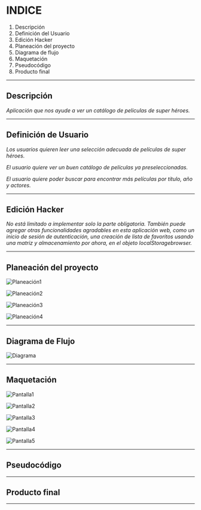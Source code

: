 # **INDICE**

1. Descripción
2. Definición del Usuario
3. Edición Hacker
4. Planeación del proyecto
5. Diagrama de flujo
6. Maquetación
7. Pseudocódigo
8. Producto final

---

## **Descripción**

_Aplicación que nos ayude a ver un catálogo de peliculas de super héroes._

---

## **Definición de Usuario**

_Los usuarios quieren leer una selección adecuada de películas de super héroes._

_El usuario quiere ver un buen catálogo de películas ya preseleccionadas._

_El usuario quiere poder buscar para encontrar más películas por título, año y actores._

---

## **Edición Hacker**

_No está limitado a implementar solo la parte obligatoria. También puede agregar otras funcionalidades agradables en esta aplicación web, como un inicio de sesión de autenticación, una creación de lista de favoritos usando una matriz y almacenamiento por ahora, en el objeto localStoragebrowser._

---

## **Planeación del proyecto**

![Planeación1](./assets/1.Planning.png)

![Planeación2](./assets/2.Planning.png)

![Planeación3](./assets/3.Planning.png)

![Planeación4](./assets/4.Planning.png)

---

## **Diagrama de Flujo**

![Diagrama](./assets/Diagrama.png)

---

## **Maquetación**

![Pantalla1](./assets/pantalla1.png)

![Pantalla2](./assets/pantalla2.png)

![Pantalla3](./assets/pantalla3.png)

![Pantalla4](./assets/pantalla4.png)

![Pantalla5](./assets/pantalla5.png)

---

## **Pseudocódigo**

---

## **Producto final**

---
